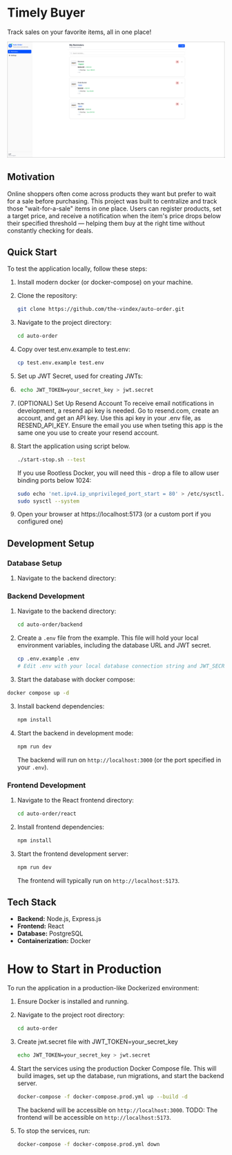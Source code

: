 # Timely Buyer
Track sales on your favorite items, all in one place!

![Screenshot of Timely Buyer](./docs/home_page.png)

## Motivation

Online shoppers often come across products they want but prefer to wait for a sale before purchasing. This project was built to centralize and track those "wait-for-a-sale" items in one place. Users can register products, set a target price, and receive a notification when the item's price drops below their specified threshold — helping them buy at the right time without constantly checking for deals.

## Quick Start

To test the application locally, follow these steps:
1. Install modern docker (or docker-compose) on your machine.
2. Clone the repository:
    ```bash
    git clone https://github.com/the-vindex/auto-order.git
   ```
3. Navigate to the project directory:
    ```bash
    cd auto-order
    ```
4. Copy over test.env.example to test.env:
    ```bash
    cp test.env.example test.env
    ```
5. Set up JWT Secret, used for creating JWTs:
6. ```bash
    echo JWT_TOKEN=your_secret_key > jwt.secret
    ```
7. (OPTIONAL) Set Up Resend Account
   To receive email notifications in development, a resend api key is needed. Go to resend.com, create an account, and get an API key. Use this api key in your .env file, as RESEND_API_KEY. Ensure the email you use when tseting this app is the same one you use to create your resend account.

8. Start the application using script below.
    ```bash
    ./start-stop.sh --test
    ```
   
    If you use Rootless Docker, you will need this - drop a file to allow user binding ports below 1024:
    ```bash
    sudo echo 'net.ipv4.ip_unprivileged_port_start = 80' > /etc/sysctl.d/99-unprivileged-ports.conf
    sudo sysctl --system
    ```
   
9. Open your browser at https://localhost:5173 (or a custom port if you configured one)


## Development Setup
### Database Setup

1.  Navigate to the backend directory:


### Backend Development

1.  Navigate to the backend directory:
    ```bash
    cd auto-order/backend
    ```
2.  Create a `.env` file from the example. This file will hold your local environment variables, including the database URL and JWT secret.
    ```bash
    cp .env.example .env
    # Edit .env with your local database connection string and JWT_SECRET
    ```
3.  Start the database with docker compose:
   ```bash
   docker compose up -d
   ```
3.  Install backend dependencies:
    ```bash
    npm install
    ```
4.  Start the backend in development mode:
    ```bash
    npm run dev
    ```
    The backend will run on `http://localhost:3000` (or the port specified in your `.env`).

### Frontend Development

1.  Navigate to the React frontend directory:
    ```bash
    cd auto-order/react
    ```
2.  Install frontend dependencies:
    ```bash
    npm install
    ```
3.  Start the frontend development server:
    ```bash
    npm run dev
    ```
    The frontend will typically run on `http://localhost:5173`.

## Tech Stack

*   **Backend:** Node.js, Express.js
*   **Frontend:** React
*   **Database:** PostgreSQL
*   **Containerization:** Docker



# How to Start in Production

To run the application in a production-like Dockerized environment:

1.  Ensure Docker is installed and running.
2.  Navigate to the project root directory:
    ```bash
    cd auto-order
    ```
3.  Create jwt.secret file with JWT_TOKEN=your_secret_key
    ```bash
    echo JWT_TOKEN=your_secret_key > jwt.secret
    ```
4.  Start the services using the production Docker Compose file. This will build images, set up the database, run migrations, and start the backend server.
    ```bash
    docker-compose -f docker-compose.prod.yml up --build -d
    ```
    The backend will be accessible on `http://localhost:3000`.
    TODO: The frontend will be accessible on `http://localhost:5173`.

5.  To stop the services, run:
    ```bash 
    docker-compose -f docker-compose.prod.yml down
    ```

